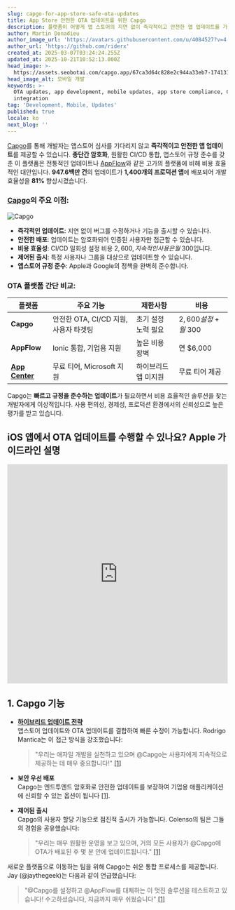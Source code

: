 ```yaml
---
slug: capgo-for-app-store-safe-ota-updates
title: App Store 안전한 OTA 업데이트를 위한 Capgo
description: 플랫폼이 어떻게 앱 스토어의 지연 없이 즉각적이고 안전한 앱 업데이트를 가능하게 하여 개발 효율성과 규정 준수를 향상시키는지 알아보세요.
author: Martin Donadieu
author_image_url: 'https://avatars.githubusercontent.com/u/4084527?v=4'
author_url: 'https://github.com/riderx'
created_at: 2025-03-07T03:24:24.255Z
updated_at: 2025-10-21T10:52:13.000Z
head_image: >-
  https://assets.seobotai.com/capgo.app/67ca3d64c828e2c944a33eb7-1741317877632.jpg
head_image_alt: 모바일 개발
keywords: >-
  OTA updates, app development, mobile updates, app store compliance, CI/CD
  integration
tag: 'Development, Mobile, Updates'
published: true
locale: ko
next_blog: ''
---
```

[Capgo](https://capgo.app/)를 통해 개발자는 앱스토어 심사를 기다리지 않고 **즉각적이고 안전한 앱 업데이트**를 제공할 수 있습니다. **종단간 암호화**, 원활한 CI/CD 통합, 앱스토어 규정 준수를 갖춘 이 플랫폼은 전통적인 업데이트나 [AppFlow](https://ionic.io/appflow)와 같은 고가의 플랫폼에 비해 비용 효율적인 대안입니다. **947.6백만 건**의 업데이트가 **1,400개의 프로덕션 앱**에 배포되어 개발 효율성을 **81%** 향상시켰습니다.

### [Capgo](https://capgo.app/)의 주요 이점:

![Capgo](https://mars-images.imgix.net/seobot/screenshots/capgo.app-26aea05b7e2e737b790a9becb40f7bc5-2025-03-07.jpg?auto=compress)

-   **즉각적인 업데이트**: 지연 없이 버그를 수정하거나 기능을 출시할 수 있습니다.
-   **안전한 배포**: 업데이트는 암호화되어 인증된 사용자만 접근할 수 있습니다.
-   **비용 효율성**: CI/CD 일회성 설정 비용 $2,600, 지속적인 사용은 월 ~$300입니다.
-   **제어된 출시**: 특정 사용자나 그룹을 대상으로 업데이트할 수 있습니다.
-   **앱스토어 규정 준수**: Apple과 Google의 정책을 완벽히 준수합니다.

### OTA 플랫폼 간단 비교:

| 플랫폼 | 주요 기능 | 제한사항 | 비용 |
| --- | --- | --- | --- |
| **Capgo** | 안전한 OTA, CI/CD 지원, 사용자 타겟팅 | 초기 설정 노력 필요 | $2,600 설정 + 월 ~$300 |
| **AppFlow** | Ionic 통합, 기업용 지원 | 높은 비용 장벽 | 연 $6,000 |
| **[App Center](https://visualstudio.microsoft.com/app-center/)** | 무료 티어, Microsoft 지원 | 하이브리드 앱 미지원 | 무료 티어 제공 |

Capgo는 **빠르고 규정을 준수하는 업데이트**가 필요하면서 비용 효율적인 솔루션을 찾는 개발자에게 이상적입니다. 사용 편의성, 경제성, 프로덕션 환경에서의 신뢰성으로 높은 평가를 받고 있습니다.

## iOS 앱에서 OTA 업데이트를 수행할 수 있나요? Apple 가이드라인 설명

<iframe src="https://www.youtube.com/embed/aBZDJI6xQJg" aria-label="YouTube video player" frameborder="0" allow="accelerometer; autoplay; clipboard-write; encrypted-media; gyroscope; picture-in-picture; web-share" referrerpolicy="strict-origin-when-cross-origin" style="width: 100%; height: 500px;" allowfullscreen></iframe>

## 1. Capgo 기능

-   **[하이브리드 업데이트 전략](https://capgo.app/docs/live-updates/update-behavior/)**  
    앱스토어 업데이트와 OTA 업데이트를 결합하여 빠른 수정이 가능합니다. Rodrigo Mantica는 이 접근 방식을 강조했습니다:
    
    > "우리는 애자일 개발을 실천하고 있으며 @Capgo는 사용자에게 지속적으로 제공하는 데 매우 중요합니다!" [\[1\]](https://capgo.app/)
    
-   **보안 우선 배포**  
    Capgo는 엔드투엔드 암호화로 안전한 업데이트를 보장하여 기업용 애플리케이션에 신뢰할 수 있는 옵션이 됩니다 [\[1\]](https://capgo.app/).
    
-   **제어된 출시**  
    Capgo의 사용자 할당 기능으로 점진적 출시가 가능합니다. Colenso의 팀은 그들의 경험을 공유했습니다:
    
    > "우리는 매우 원활한 운영을 보고 있으며, 거의 모든 사용자가 @Capgo에 OTA가 배포된 후 몇 분 안에 업데이트됩니다." [\[1\]](https://capgo.app/)
    

새로운 플랫폼으로 이동하는 팀을 위해 Capgo는 쉬운 통합 프로세스를 제공합니다. Jay (@jaythegeek)는 다음과 같이 언급했습니다:

> "@Capgo를 설정하고 @AppFlow를 대체하는 이 멋진 솔루션을 테스트하고 있습니다! 수고하셨습니다, 지금까지 매우 쉬웠습니다" [\[1\]](https://capgo.app/)
